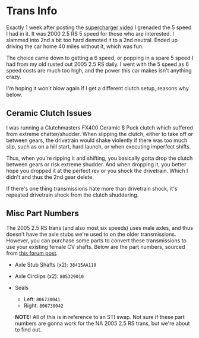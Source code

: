 # Trans Info
Exactly 1 week after posting the [supercharger video](https://youtu.be/Y6_W0FZ5e4A) I grenaded the 5 speed I had in it. It was 2000 2.5 RS 5 speed for those who are interested. I slammed into 2nd a bit too hard demoted it to a 2nd neutral. Ended up driving the car home 40 miles without it, which was fun. 

The choice came down to getting a 6 speed, or popping in a spare 5 speed I had from my old rusted out 2005 2.5 RS daily. I went with the 5 speed as 6 speed costs are much too high, and the power this car makes isn't anything crazy. 

I'm hoping it won't blow again if I get a different clutch setup, reasons why below.

## Ceramic Clutch Issues
I was running a Clutchmasters FX400 Ceramic 8 Puck clutch which suffered from extreme chatter/shudder. When slipping the clutch, either to take off or between gears, the drivetrain would shake violently if there was too much slip, such as on a hill start, hard launch, or when executing imperfect shifts.

Thus, when you're ripping it and shifting, you basically gotta drop the clutch between gears or risk extreme shudder. And when dropping it, you better hope you dropped it at the perfect rev or you shock the drivetrain. Which I didn't and thus the 2nd gear delete.

If there's one thing transmissions hate more than drivetrain shock, it's repeated drivetrain shock from the clutch shuddering.

## Misc Part Numbers
The 2005 2.5 RS trans (and also most six speeds) uses male axles, and thus doesn't have the axle stubs we're used to on the older transmissions. However, you can purchase some parts to convert these transmissions to use your existing female CV shafts. Below are the part numbers, sourced from [this forum post](https://www.rs25.com/threads/the-six-speed-swap-thread.181311/).

- Axle Stub Shafts (x2): `38415AA110`
- Axle Circlips (x2): `805329010`
- Seals
  - Left: `806730041`
  - Right: `806730042`

  **NOTE:** All of this is in reference to an STI swap. Not sure if these part numbers are gonna work for the NA 2005 2.5 RS trans, but we're about to find out.